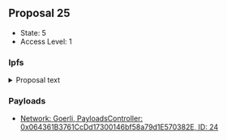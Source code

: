 ## Proposal 25

- State: 5
- Access Level: 1

### Ipfs

<details>
  <summary>Proposal text</summary>



# Simple Summary

A proposal to:
- Add Borrow Caps for six (6) uncapped assets and amend the Borrow Cap of seven (7) assets across three (3) chains in v3.
- Add Supply Caps for seven (7) uncapped assets on (2) chains in v3.


# Motivation

The objective of this proposal by Chaos Labs is to recommend:
- Supply caps for for v3 uncapped assets, taking into account Asset Market Cap, Asset Counter Party Risk, Asset Volume, Asset Liquidity (DEX and CEX based), Historical Liquidations in times of high volatility
- Borrow caps using the AAVE V3 [Borrow Caps Methodology](https://governance.aave.com/t/aave-v3-borrow-caps-methodology/10925).

These are initial supply and borrow caps for these assets and they will be continuosly iterated upon.

The respective governance forum discussion is linked below:
- [[ARC] V3 Borrow Cap Recommendations (Fast-track)](https://governance.aave.com/t/arc-v3-borrow-cap-recommendations-fast-track-2022-12-05/10927)
- [V3 Supply Cap Recommendations for Uncapped Assets (Fast-track)](https://governance.aave.com/t/arc-v3-supply-cap-recommendations-for-uncapped-assets-fast-track/10750)


# Specification

The following risk parameter proposal is presented below:

Borrow Caps:
- Arbitrum

![](../assets/SUPPLY-BORROW-CAPS-UPDATE-AAVE-V3/ARBITRUM-BORROW-CAP-RECS.png)
- Polygon

![](../assets/SUPPLY-BORROW-CAPS-UPDATE-AAVE-V3/POLYGON-BORROW-CAP-RECS.jpeg)
- Optimism

![](../assets/SUPPLY-BORROW-CAPS-UPDATE-AAVE-V3/OPTIMISM-BORROW-CAP-RECS.png)

Supply Caps:
- Arbitrum

![](../assets/SUPPLY-BORROW-CAPS-UPDATE-AAVE-V3/ARBITRUM-SUPPLY-CAP-RECS.jpg)
- Optimism

![](../assets/SUPPLY-BORROW-CAPS-UPDATE-AAVE-V3/OPTIMISM-SUPPLY-CAP-RECS.jpg)

# Implementation
Payload implemendations can be found below:
- Borrow Caps ([Polygon](https://github.com/bgd-labs/aave-v3-crosschain-listing-template/blob/master/src/contracts/polygon/AaveV3PolBorrowCapsPayload.sol), [Arbitrum](https://github.com/bgd-labs/aave-v3-crosschain-listing-template/blob/master/src/contracts/arbitrum/AaveV3ArbBorrowCapsPayload.sol), [Optimism](https://github.com/bgd-labs/aave-v3-crosschain-listing-template/blob/master/src/contracts/optimism/AaveV3OptBorrowCapsPayload.sol))
- Supply Caps ([Arbitrum](https://github.com/bgd-labs/aave-v3-crosschain-listing-template/blob/master/src/contracts/arbitrum/AaveV3ArbCapsPayload.sol), [Optimism](https://github.com/bgd-labs/aave-v3-crosschain-listing-template/blob/master/src/contracts/optimism/AaveV3OptCapsPayload.sol))

Proposal payloads can be found below: 
- Borrow Caps ([Polygon](https://polygonscan.com/address/0x691b41805f7ef2d7de6165bc42295b035a31600d#code), [Arbitrum](https://arbiscan.io/address/0x691b41805f7ef2d7de6165bc42295b035a31600d#code), [Optimism](https://optimistic.etherscan.io/address/0x280e404338d9d8e50b11d6677b9c91ba86e0fd22#code))
- Supply Caps ([Arbitrum](https://arbiscan.io/address/0xc9df68edcb0c8fb7ced82e5836b75c002c723e17#code), [Optimism](https://optimistic.etherscan.io/address/0x691b41805f7ef2d7de6165bc42295b035a31600d#code))

# Copyright

Copyright and related rights waived via [CC0](https://creativecommons.org/publicdomain/zero/1.0/).

</details>
    
### Payloads

- [Network: Goerli, PayloadsController: 0x064361B3761CcDd17300146bf58a79d1E570382E, ID: 24](/reports/payloads/5/0x064361B3761CcDd17300146bf58a79d1E570382E/24.md)